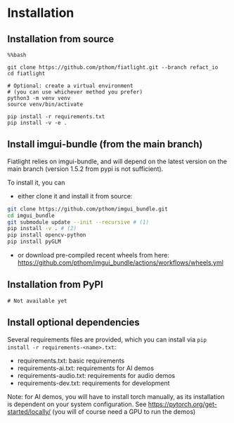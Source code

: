 Installation
============

Installation from source
------------------------
```
%%bash

git clone https://github.com/pthom/fiatlight.git --branch refact_io
cd fiatlight

# Optional: create a virtual environment
# (you can use whichever method you prefer)
python3 -m venv venv
source venv/bin/activate

pip install -r requirements.txt
pip install -v -e .
```

Install imgui-bundle (from the main branch)
-------------------------------------------

Fiatlight relies on imgui-bundle, and will depend on the latest version on the main branch (version 1.5.2 from pypi is not sufficient).

To install it, you can
- either clone it and install it from source: 

```bash
git clone https://github.com/pthom/imgui_bundle.git
cd imgui_bundle
git submodule update --init --recursive # (1)
pip install -v . # (2)
pip install opencv-python
pip install pyGLM
```

- or download pre-compiled recent wheels from here: https://github.com/pthom/imgui_bundle/actions/workflows/wheels.yml


Installation from PyPI
----------------------
```
# Not available yet
```

Install optional dependencies
-----------------------------

Several requirements files are provided, which you can install via `pip install -r requirements-<name>.txt`:

* requirements.txt: basic requirements
* requirements-ai.txt: requirements for AI demos
* requirements-audio.txt: requirements for audio demos
* requirements-dev.txt: requirements for development

Note: for AI demos, you will have to install torch manually, as its installation is dependent on your system configuration. 
See https://pytorch.org/get-started/locally/ (you will of course need a GPU to run the demos)

